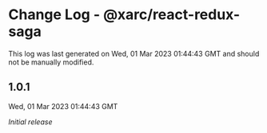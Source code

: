 # Change Log - @xarc/react-redux-saga

This log was last generated on Wed, 01 Mar 2023 01:44:43 GMT and should not be manually modified.

## 1.0.1
Wed, 01 Mar 2023 01:44:43 GMT

_Initial release_

